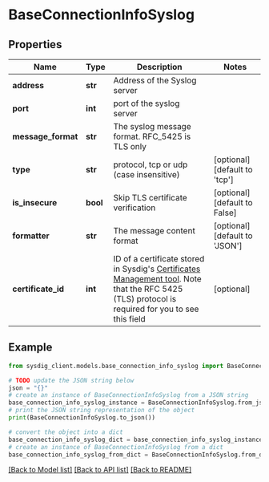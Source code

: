 # BaseConnectionInfoSyslog


## Properties

Name | Type | Description | Notes
------------ | ------------- | ------------- | -------------
**address** | **str** | Address of the Syslog server | 
**port** | **int** | port of the syslog server | 
**message_format** | **str** | The syslog message format. RFC_5425 is TLS only | 
**type** | **str** | protocol, tcp or udp (case insensitive) | [optional] [default to 'tcp']
**is_insecure** | **bool** | Skip TLS certificate verification | [optional] [default to False]
**formatter** | **str** | The message content format | [optional] [default to 'JSON']
**certificate_id** | **int** | ID of a certificate stored in Sysdig&#39;s [Certificates Management tool](#tag/Certificates). Note that the RFC 5425 (TLS) protocol is required for you to see this field | [optional] 

## Example

```python
from sysdig_client.models.base_connection_info_syslog import BaseConnectionInfoSyslog

# TODO update the JSON string below
json = "{}"
# create an instance of BaseConnectionInfoSyslog from a JSON string
base_connection_info_syslog_instance = BaseConnectionInfoSyslog.from_json(json)
# print the JSON string representation of the object
print(BaseConnectionInfoSyslog.to_json())

# convert the object into a dict
base_connection_info_syslog_dict = base_connection_info_syslog_instance.to_dict()
# create an instance of BaseConnectionInfoSyslog from a dict
base_connection_info_syslog_from_dict = BaseConnectionInfoSyslog.from_dict(base_connection_info_syslog_dict)
```
[[Back to Model list]](../README.md#documentation-for-models) [[Back to API list]](../README.md#documentation-for-api-endpoints) [[Back to README]](../README.md)


